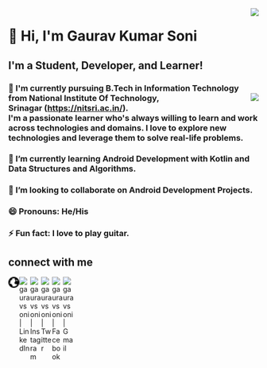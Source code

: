 <img align="right" src="https://github-readme-stats.vercel.app/api?username=sonigaurav950&include_all_commits=true&show_icons=true&hide_title=true&hide_border=true" />

 # 👋 Hi, I'm Gaurav Kumar Soni 

## I'm a Student, Developer, and Learner!

###  🔭  I'm currently pursuing B.Tech in Information Technology from National Institute Of Technology, <img align="right" src="https://github-readme-stats.vercel.app/api/top-langs/?username=sonigaurav950&layout=compact&hide_title=true&hide_border=true" /> </br> Srinagar (https://nitsri.ac.in/).</br> I'm a passionate learner who's always willing to learn and work across technologies and domains. I love to explore new technologies and leverage them to solve real-life problems.

###  🌱 I’m currently learning Android Development with Kotlin and Data Structures and Algorithms.
###  👯 I’m looking to collaborate on Android Development Projects.

###  😄 Pronouns: He/His
###  ⚡ Fun fact: I love to play guitar.

## connect with me

 <a href ="https://gauravsoni.com/"><img align="left" alt="gauravsoni.com" width="22px" src="https://raw.githubusercontent.com/iconic/open-iconic/master/svg/globe.svg" /></a>

 <a href ="https://www.linkedin.com/in/gaurav-kumar-soni-a705b7245/"><img align="left" alt="gauravsoni | LinkedIn" width="22px" src="https://raw.githubusercontent.com/peterthehan/peterthehan/master/assets/linkedin.svg" /></a>

 <a href ="https://www.instagram.com/gauravsoni3850/ "><img align="left" alt="gauravsoni | Instagram" width="22px" src="https://cdn-icons-png.flaticon.com/512/2111/2111463.png"/></a>
 
 <a href ="https://twitter.com/Gauravs70259657"><img align="left" alt="gauravsoni | Twitter" width="22px" src="https://raw.githubusercontent.com/peterthehan/peterthehan/master/assets/twitter.svg"/></a>

 <a href ="https://m.facebook.com/profile.php?eav=Afa3-SoqxReofdIJn_uXNuSqU3HCHfXDykEceWsOFavGx-iK3agRZ-Olg2uDYI-jZ1Q&paipv=0"><img align="left" alt="gauravsoni | Facebook" width="22px" src="https://cdn-icons-png.flaticon.com/512/174/174848.png"/></a>

 <a href = "mailto: sonigaurav950@gmail.com"><img align="left" alt="gauravsoni | Gmail" width="22px" src="https://cdn-icons-png.flaticon.com/512/5968/5968534.png"/></a>
